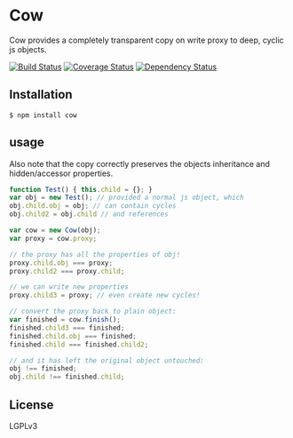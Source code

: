 # Cow

Cow provides a completely transparent copy on write proxy to deep, cyclic
js objects.

[![Build Status](https://travis-ci.org/Swatinem/cow.png?branch=master)](https://travis-ci.org/Swatinem/cow)
[![Coverage Status](https://coveralls.io/repos/Swatinem/cow/badge.png?branch=master)](https://coveralls.io/r/Swatinem/cow)
[![Dependency Status](https://gemnasium.com/Swatinem/cow.png)](https://gemnasium.com/Swatinem/cow)

## Installation

    $ npm install cow

## usage

Also note that the copy correctly preserves the objects inheritance and
hidden/accessor properties.
```js
function Test() { this.child = {}; }
var obj = new Test(); // provided a normal js object, which
obj.child.obj = obj; // can contain cycles
obj.child2 = obj.child // and references

var cow = new Cow(obj);
var proxy = cow.proxy;

// the proxy has all the properties of obj!
proxy.child.obj === proxy;
proxy.child2 === proxy.child;

// we can write new properties
proxy.child3 = proxy; // even create new cycles!

// convert the proxy back to plain object:
var finished = cow.finish();
finished.child3 === finished;
finished.child.obj === finished;
finished.child === finished.child2;

// and it has left the original object untouched:
obj !== finished;
obj.child !== finished.child;
```

## License

  LGPLv3

